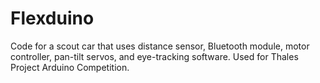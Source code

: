 # Flexduino
Code for a scout car that uses distance sensor, Bluetooth module, motor controller, pan-tilt servos, and eye-tracking software.
Used for Thales Project Arduino Competition.
